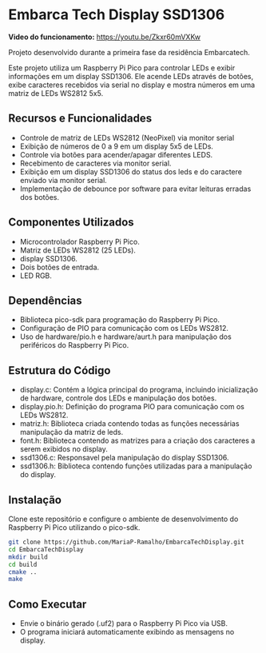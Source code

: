 # Embarca Tech Display SSD1306

**Video do funcionamento:** https://youtu.be/Zkxr60mVXKw

Projeto desenvolvido durante a primeira fase da residência Embarcatech.

Este projeto utiliza um Raspberry Pi Pico para controlar LEDs e exibir informações em um display SSD1306. Ele acende LEDs através de botões, exibe caracteres recebidos via serial no display e mostra números em uma matriz de LEDs WS2812 5x5.

## Recursos e Funcionalidades

- Controle de matriz de LEDs WS2812 (NeoPixel) via monitor serial
- Exibição de números de 0 a 9 em um display 5x5 de LEDs.
- Controle via botões para acender/apagar diferentes LEDS.
- Recebimento de caracteres via monitor serial.
- Exibição em um display SSD1306 do status dos leds e do caractere enviado via monitor serial.
- Implementação de debounce por software para evitar leituras erradas dos botões.

## Componentes Utilizados
- Microcontrolador Raspberry Pi Pico.
- Matriz de LEDs WS2812 (25 LEDs).
- display SSD1306.
- Dois botões de entrada.
- LED RGB.

## Dependências
- Biblioteca pico-sdk para programação do Raspberry Pi Pico.
- Configuração de PIO para comunicação com os LEDs WS2812.
- Uso de hardware/pio.h e hardware/aurt.h para manipulação dos periféricos do Raspberry Pi Pico.

## Estrutura do Código
- display.c: Contém a lógica principal do programa, incluindo inicialização de hardware, controle dos LEDs e manipulação dos botões.
- display.pio.h: Definição do programa PIO para comunicação com os LEDs WS2812.
- matriz.h: Biblioteca criada contendo todas as funções necessárias manipulação da matriz de leds.
- font.h: Biblioteca contendo as matrizes para a criação dos caracteres a  serem exibidos no display.
- ssd1306.c: Responsavel pela manipulação do display SSD1306.
- ssd1306.h: Biblioteca contendo funções utilizadas para a manipulação do display.

## Instalação

Clone este repositório e configure o ambiente de desenvolvimento do Raspberry Pi Pico utilizando o pico-sdk.

```bash
git clone https://github.com/MariaP-Ramalho/EmbarcaTechDisplay.git
cd EmbarcaTechDisplay
mkdir build
cd build
cmake ..
make
```

## Como Executar

- Envie o binário gerado (.uf2) para o Raspberry Pi Pico via USB.
- O programa iniciará automaticamente exibindo as mensagens no display.
